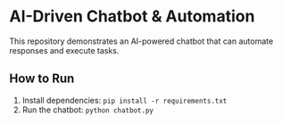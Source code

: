 # AI-Driven Chatbot & Automation

This repository demonstrates an AI-powered chatbot that can automate responses and execute tasks.

## How to Run
1. Install dependencies: `pip install -r requirements.txt`
2. Run the chatbot: `python chatbot.py`
